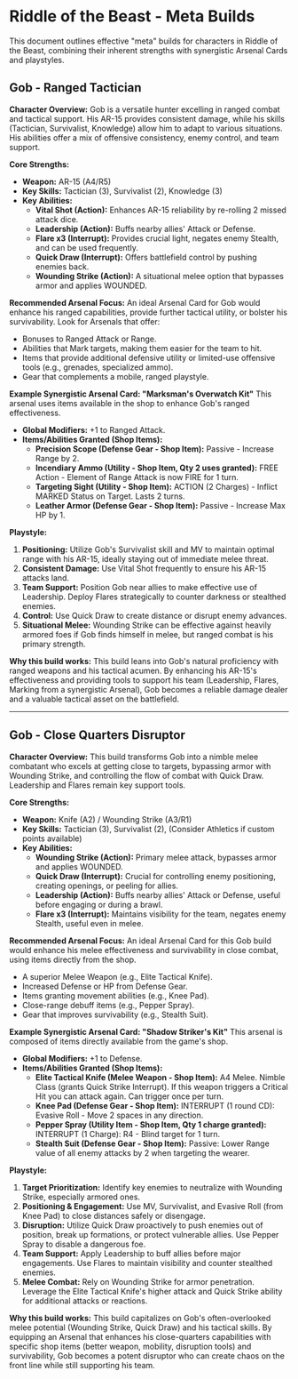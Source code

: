 
# Riddle of the Beast - Meta Builds

This document outlines effective "meta" builds for characters in Riddle of the Beast, combining their inherent strengths with synergistic Arsenal Cards and playstyles.

## Gob - Ranged Tactician

**Character Overview:**
Gob is a versatile hunter excelling in ranged combat and tactical support. His AR-15 provides consistent damage, while his skills (Tactician, Survivalist, Knowledge) allow him to adapt to various situations. His abilities offer a mix of offensive consistency, enemy control, and team support.

**Core Strengths:**
- **Weapon:** AR-15 (A4/R5)
- **Key Skills:** Tactician (3), Survivalist (2), Knowledge (3)
- **Key Abilities:**
    - **Vital Shot (Action):** Enhances AR-15 reliability by re-rolling 2 missed attack dice.
    - **Leadership (Action):** Buffs nearby allies' Attack or Defense.
    - **Flare x3 (Interrupt):** Provides crucial light, negates enemy Stealth, and can be used frequently.
    - **Quick Draw (Interrupt):** Offers battlefield control by pushing enemies back.
    - **Wounding Strike (Action):** A situational melee option that bypasses armor and applies WOUNDED.

**Recommended Arsenal Focus:**
An ideal Arsenal Card for Gob would enhance his ranged capabilities, provide further tactical utility, or bolster his survivability. Look for Arsenals that offer:
-   Bonuses to Ranged Attack or Range.
-   Abilities that Mark targets, making them easier for the team to hit.
-   Items that provide additional defensive utility or limited-use offensive tools (e.g., grenades, specialized ammo).
-   Gear that complements a mobile, ranged playstyle.

**Example Synergistic Arsenal Card: "Marksman's Overwatch Kit"**
This arsenal uses items available in the shop to enhance Gob's ranged effectiveness.
*   **Global Modifiers:** +1 to Ranged Attack.
*   **Items/Abilities Granted (Shop Items):**
    *   **Precision Scope (Defense Gear - Shop Item):** Passive - Increase Range by 2.
    *   **Incendiary Ammo (Utility - Shop Item, Qty 2 uses granted):** FREE Action - Element of Range Attack is now FIRE for 1 turn.
    *   **Targeting Sight (Utility - Shop Item):** ACTION (2 Charges) - Inflict MARKED Status on Target. Lasts 2 turns.
    *   **Leather Armor (Defense Gear - Shop Item):** Passive - Increase Max HP by 1.

**Playstyle:**
1.  **Positioning:** Utilize Gob's Survivalist skill and MV to maintain optimal range with his AR-15, ideally staying out of immediate melee threat.
2.  **Consistent Damage:** Use Vital Shot frequently to ensure his AR-15 attacks land.
3.  **Team Support:** Position Gob near allies to make effective use of Leadership. Deploy Flares strategically to counter darkness or stealthed enemies.
4.  **Control:** Use Quick Draw to create distance or disrupt enemy advances.
5.  **Situational Melee:** Wounding Strike can be effective against heavily armored foes if Gob finds himself in melee, but ranged combat is his primary strength.

**Why this build works:**
This build leans into Gob's natural proficiency with ranged weapons and his tactical acumen. By enhancing his AR-15's effectiveness and providing tools to support his team (Leadership, Flares, Marking from a synergistic Arsenal), Gob becomes a reliable damage dealer and a valuable tactical asset on the battlefield.

---

## Gob - Close Quarters Disruptor

**Character Overview:**
This build transforms Gob into a nimble melee combatant who excels at getting close to targets, bypassing armor with Wounding Strike, and controlling the flow of combat with Quick Draw. Leadership and Flares remain key support tools.

**Core Strengths:**
- **Weapon:** Knife (A2) / Wounding Strike (A3/R1)
- **Key Skills:** Tactician (3), Survivalist (2), (Consider Athletics if custom points available)
- **Key Abilities:**
    - **Wounding Strike (Action):** Primary melee attack, bypasses armor and applies WOUNDED.
    - **Quick Draw (Interrupt):** Crucial for controlling enemy positioning, creating openings, or peeling for allies.
    - **Leadership (Action):** Buffs nearby allies' Attack or Defense, useful before engaging or during a brawl.
    - **Flare x3 (Interrupt):** Maintains visibility for the team, negates enemy Stealth, useful even in melee.

**Recommended Arsenal Focus:**
An ideal Arsenal Card for this Gob build would enhance his melee effectiveness and survivability in close combat, using items directly from the shop.
-   A superior Melee Weapon (e.g., Elite Tactical Knife).
-   Increased Defense or HP from Defense Gear.
-   Items granting movement abilities (e.g., Knee Pad).
-   Close-range debuff items (e.g., Pepper Spray).
-   Gear that improves survivability (e.g., Stealth Suit).

**Example Synergistic Arsenal Card: "Shadow Striker's Kit"**
This arsenal is composed of items directly available from the game's shop.
*   **Global Modifiers:** +1 to Defense.
*   **Items/Abilities Granted (Shop Items):**
    *   **Elite Tactical Knife (Melee Weapon - Shop Item):** A4 Melee. Nimble Class (grants Quick Strike Interrupt). If this weapon triggers a Critical Hit you can attack again. Can trigger once per turn.
    *   **Knee Pad (Defense Gear - Shop Item):** INTERRUPT (1 round CD): Evasive Roll - Move 2 spaces in any direction.
    *   **Pepper Spray (Utility Item - Shop Item, Qty 1 charge granted):** INTERRUPT (1 Charge): R4 - Blind target for 1 turn.
    *   **Stealth Suit (Defense Gear - Shop Item):** Passive: Lower Range value of all enemy attacks by 2 when targeting the wearer.

**Playstyle:**
1.  **Target Prioritization:** Identify key enemies to neutralize with Wounding Strike, especially armored ones.
2.  **Positioning & Engagement:** Use MV, Survivalist, and Evasive Roll (from Knee Pad) to close distances safely or disengage.
3.  **Disruption:** Utilize Quick Draw proactively to push enemies out of position, break up formations, or protect vulnerable allies. Use Pepper Spray to disable a dangerous foe.
4.  **Team Support:** Apply Leadership to buff allies before major engagements. Use Flares to maintain visibility and counter stealthed enemies.
5.  **Melee Combat:** Rely on Wounding Strike for armor penetration. Leverage the Elite Tactical Knife's higher attack and Quick Strike ability for additional attacks or reactions.

**Why this build works:**
This build capitalizes on Gob's often-overlooked melee potential (Wounding Strike, Quick Draw) and his tactical skills. By equipping an Arsenal that enhances his close-quarters capabilities with specific shop items (better weapon, mobility, disruption tools) and survivability, Gob becomes a potent disruptor who can create chaos on the front line while still supporting his team.
